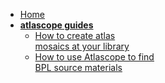 - [Home](/ "Atlascope guides") 
- **[atlascope guides](/guides/tools-guides/atlascope)**
  - [How to create atlas <br> mosaics at your library](/guides/tools-guides/atlascope/create-mosaics.md "Atlascope")
  - [How to use Atlascope to find <br> BPL source materials](/guides/tools-guides/atlascope/digital-collections.md "Atlascope")
